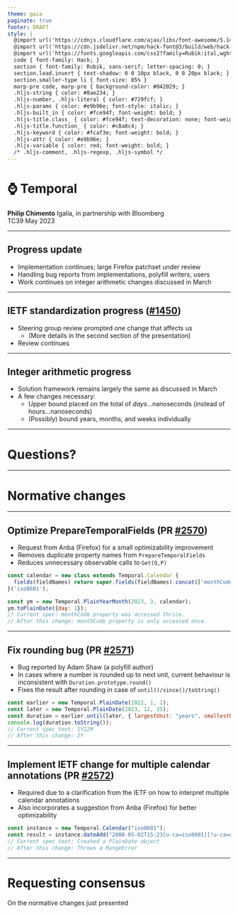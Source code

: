 ```yaml
---
theme: gaia
paginate: true
footer: DRAFT
style: |
  @import url('https://cdnjs.cloudflare.com/ajax/libs/font-awesome/5.14.0/css/all.min.css');
  @import url('https://cdn.jsdelivr.net/npm/hack-font@3/build/web/hack-subset.css');
  @import url('https://fonts.googleapis.com/css2?family=Rubik:ital,wght@0,400;0,700;1,400;1,700&display=swap');
  code { font-family: Hack; }
  section { font-family: Rubik, sans-serif; letter-spacing: 0; }
  section.lead.invert { text-shadow: 0 0 10px black, 0 0 20px black; }
  section.smaller-type li { font-size: 85% }
  marp-pre code, marp-pre { background-color: #042029; }
  .hljs-string { color: #8ae234; }
  .hljs-number, .hljs-literal { color: #729fcf; }
  .hljs-params { color: #e9b96e; font-style: italic; }
  .hljs-built_in { color: #fce94f; font-weight: bold; }
  .hljs-title.class_ { color: #fce94f; text-decoration: none; font-weight: bold; }
  .hljs-title.function_ { color: #c8a8c4; }
  .hljs-keyword { color: #fcaf3e; font-weight: bold; }
  .hljs-attr { color: #e9b96e; }
  .hljs-variable { color: red; font-weight: bold; }
  /* .hljs-comment, .hljs-regexp, .hljs-symbol */
---
```


<!-- _class: invert lead -->

# ⌚ **Temporal**

**Philip Chimento**
Igalia, in partnership with Bloomberg  
TC39 May 2023

---

## Progress update

- Implementation continues; large Firefox patchset under review
- Handling bug reports from implementations, polyfill writers, users
- Work continues on integer arithmetic changes discussed in March

---

## IETF standardization progress ([#1450](https://github.com/tc39/proposal-temporal/issues/1450))

- Steering group review prompted one change that affects us
    - (More details in the second section of the presentation)
- Review continues

---

## Integer arithmetic progress

- Solution framework remains largely the same as discussed in March
- A few changes necessary:
  - Upper bound placed on the total of _days_...nanoseconds (instead of hours...nanoseconds)
  - (Possibly) bound years, months, and weeks individually

---

<!-- _class: invert lead -->

# Questions?

---

<!-- _class: invert lead -->

# Normative changes

---

## Optimize PrepareTemporalFields (PR [#2570](https://github.com/tc39/proposal-temporal/pull/2570))

- Request from Anba (Firefox) for a small optimizability improvement
- Removes duplicate property names from `PrepareTemporalFields`
- Reduces unnecessary observable calls to `Get(O,P)`

```js
const calendar = new class extends Temporal.Calendar {
  fields(fieldNames) return super.fields(fieldNames).concat(['monthCode', 'monthCode']);
}('iso8601');

const ym = new Temporal.PlainYearMonth(2023, 3, calendar);
ym.toPlainDate({day: 1});
// Current spec: monthCode property was accessed thrice.
// After this change: monthCode property is only accessed once. 
```
---

## Fix rounding bug (PR [#2571](https://github.com/tc39/proposal-temporal/pull/2571))

- Bug reported by Adam Shaw (a polyfill author)
- In cases where a number is rounded up to next unit, current behaviour is inconsistent with `Duration.prototype.round()`
- Fixes the result after rounding in case of `until()/since()/toString()`


```js
const earlier = new Temporal.PlainDate(2022, 1, 1);
const later = new Temporal.PlainDate(2023, 12, 25);
const duration = earlier.until(later, { largestUnit: "years", smallestUnit: "months", roundingMode: "expand" });
console.log(duration.toString());
// Current spec text: 1Y12M 
// After this change: 2Y
```
---

## Implement IETF change for multiple calendar annotations (PR [#2572](https://github.com/tc39/proposal-temporal/pull/2572))

- Required due to a clarification from the IETF on how to interpret multiple calendar annotations
- Also incorporates a suggestion from Anba (Firefox) for better optimizability

```js
const instance = new Temporal.Calendar("iso8601");
const result = instance.dateAdd("2000-05-02T15:23[u-ca=iso8601][!u-ca=discord]", new Temporal.Duration());
// Current spec text: Created a PlainDate object
// After this change: Throws a RangeError
```
---

<!-- _class: lead -->

# Requesting consensus

On the normative changes just presented

